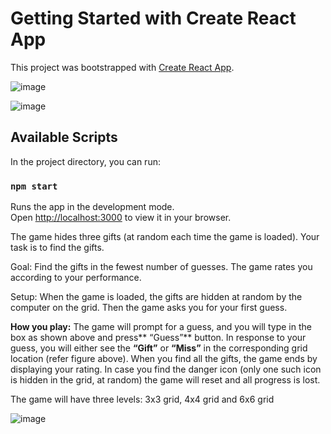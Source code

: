 # Getting Started with Create React App

This project was bootstrapped with [Create React App](https://github.com/facebook/create-react-app).

![image](https://user-images.githubusercontent.com/61316762/193885167-023872a1-7d20-415b-a36a-358bfb063978.png)

![image](https://user-images.githubusercontent.com/61316762/193885223-5b5954d3-9947-42de-8204-a763ab1685e3.png)



## Available Scripts

In the project directory, you can run:

### `npm start`

Runs the app in the development mode.\
Open [http://localhost:3000](http://localhost:3000) to view it in your browser.

The game hides three gifts (at random each time the game is loaded). Your task is to find the gifts.


Goal: Find the gifts in the fewest number of guesses. The game rates you according to your
performance.


Setup: When the game is loaded, the gifts are hidden at random by the computer on the grid. Then
the game asks you for your first guess.


**How you play:** The game will prompt for a guess, and you will type in the box as shown above and
press** “Guess”** button. In response to your guess, you will either see the **“Gift”** or **“Miss”** in the
corresponding grid location (refer figure above). When you find all the gifts, the game ends by
displaying your rating. In case you find the danger icon (only one such icon is hidden in the grid, at
random) the game will reset and all progress is lost.


The game will have three levels: 3x3 grid, 4x4 grid and 6x6 grid

![image](https://user-images.githubusercontent.com/61316762/193885614-68514a52-b880-41f6-8c78-944e710a7d39.png)

